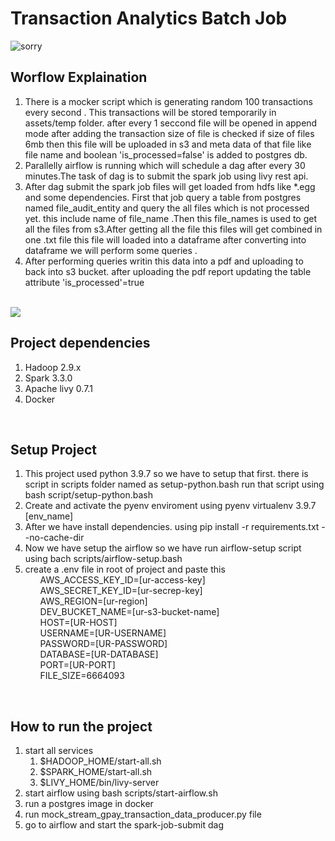 <h1>Transaction Analytics Batch Job</h1>
<img src="https://user-images.githubusercontent.com/67195682/209856622-fd760a0f-51ce-4cc5-bd82-a973604a1cb9.png" alt="sorry">
<br>

<h2>Worflow Explaination</h2>
<ol>
    <li>
        There is a mocker script which is generating random 100 transactions every second . This transactions will be
        stored temporarily in assets/temp folder. after every 1 seccond file will be opened in append mode after adding
        the transaction size of file is checked if size of files 6mb then this file will be uploaded in s3 and meta data
        of that file like file name and boolean 'is_processed=false' is added to postgres db.
    </li>
    <li>Parallelly airflow is running which will schedule a dag after every 30 minutes.The task of dag is to submit the
        spark job using livy rest api.</li>
    <li>After dag submit the spark job files will get loaded from hdfs like *.egg and some dependencies. First that job
        query a table from postgres named file_audit_entity and query the all files which is not processed yet. this
        include name of file_name .Then this file_names is used to get all the files from s3.After getting all the file
        this files will get combined in one .txt file this file will loaded into a dataframe after converting into
        dataframe we will perform some queries .
    <li>After performing queries writin this data into a pdf and uploading to back into s3 bucket. after uploading the
        pdf report updating the table attribute 'is_processed'=true
</ol>
<br>
<img src="https://user-images.githubusercontent.com/67195682/209856989-178b5a2e-09e0-4c29-84c9-f56c634dd60e.png">
<br>
<h2>Project dependencies</h2>
<ol>
    <li>
        Hadoop 2.9.x
    </li>
    <li>
        Spark 3.3.0
    </li>
    <li>
        Apache livy 0.7.1
    </li>
    <li>
        Docker
    </li>
</ol>
<br>
<h2>Setup Project</h2>
<ol>
    <li>
        This project used python 3.9.7 so we have to setup that first. there is script in scripts folder named as
        setup-python.bash run that script using bash script/setup-python.bash
    </li>
    <li>
        Create and activate the pyenv enviroment using pyenv virtualenv 3.9.7 [env_name]
    </li>
    <li>
        After we have install dependencies. using pip install -r requirements.txt --no-cache-dir
    </li>
    <li>
        Now we have setup the airflow so we have run airflow-setup script using bach scripts/airflow-setup.bash
    </li>
    <li>
        create a .env file in root of project
        and paste this
        <ol>
            AWS_ACCESS_KEY_ID=[ur-access-key]<br>
            AWS_SECRET_KEY_ID=[ur-secrep-key]<br>
            AWS_REGION=[ur-region]<br>
            DEV_BUCKET_NAME=[ur-s3-bucket-name]<br>
            HOST=[UR-HOST]<br>
            USERNAME=[UR-USERNAME]<br>
            PASSWORD=[UR-PASSWORD]<br>
            DATABASE=[UR-DATABASE]<br>
            PORT=[UR-PORT]<br>
            FILE_SIZE=6664093
        </ol>
    </li>
</ol>
<br>
<h2>How to run the project</h2>
<ol>
    <li>
        start all services
        <ol>
            <li>$HADOOP_HOME/start-all.sh</li>
            <li>$SPARK_HOME/start-all.sh</li>
            <li>$LIVY_HOME/bin/livy-server</li>
        </ol>
    </li>
    <li>
        start airflow using bash scripts/start-airflow.sh
    </li>
    <li>
        run a postgres image in docker
    </li>
    <li>
        run mock_stream_gpay_transaction_data_producer.py file
    </li>
    <li>
        go to airflow and start the spark-job-submit dag
    </li>

</ol>